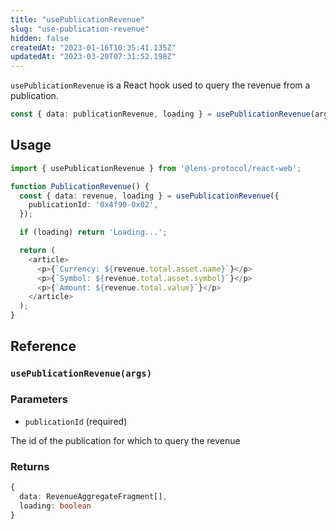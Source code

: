 ```yaml
---
title: "usePublicationRevenue"
slug: "use-publication-revenue"
hidden: false
createdAt: "2023-01-16T10:35:41.135Z"
updatedAt: "2023-03-20T07:31:52.198Z"
---
```


`usePublicationRevenue` is a React hook used to query the revenue from a publication.

```typescript
const { data: publicationRevenue, loading } = usePublicationRevenue(args);
```

## Usage

```typescript TypeScript
import { usePublicationRevenue } from '@lens-protocol/react-web';

function PublicationRevenue() {
  const { data: revenue, loading } = usePublicationRevenue({
    publicationId: '0x4f90-0x02',
  });

  if (loading) return 'Loading...';

  return (
    <article>
      <p>{`Currency: ${revenue.total.asset.name}`}</p>
      <p>{`Symbol: ${revenue.total.asset.symbol}`}</p>
      <p>{`Amount: ${revenue.total.value}`}</p>
    </article>
  );
}
```

## Reference

### `usePublicationRevenue(args)`

### Parameters

- `publicationId` (required)

The id of the publication for which to query the revenue

### Returns

```typescript
{
  data: RevenueAggregateFragment[],
  loading: boolean
}
```
